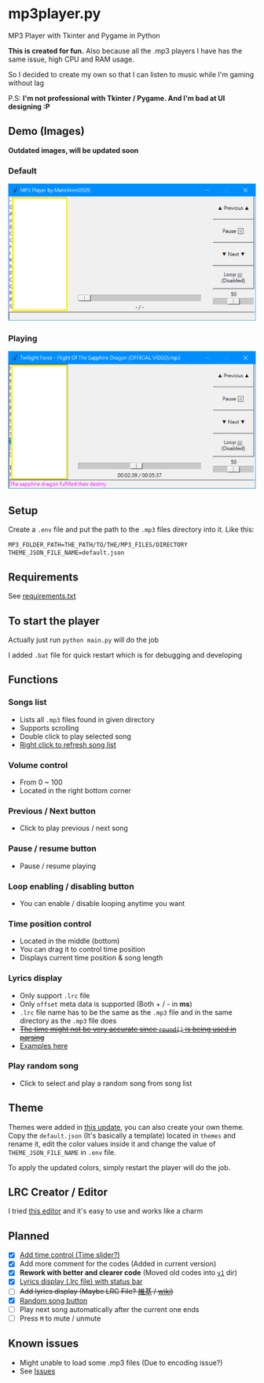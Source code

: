 # mp3player.py

MP3 Player with Tkinter and Pygame in Python

**This is created for fun.** Also because all the .mp3 players I have has the same issue, high CPU and RAM usage.

So I decided to create my own so that I can listen to music while I'm gaming without lag

P.S: **I'm not professional with Tkinter / Pygame. And I'm bad at UI designing :P**

## Demo (Images)

**Outdated images, will be updated soon**

### Default

![dafault](./img/default.png)

### Playing

![playing](./img/playing.png)

## Setup

Create a `.env` file and put the path to the `.mp3` files directory into it. Like this:
```
MP3_FOLDER_PATH=THE_PATH/TO/THE/MP3_FILES/DIRECTORY
THEME_JSON_FILE_NAME=default.json
```

## Requirements

See [requirements.txt](./requirements.txt)

## To start the player

Actually just run `python main.py` will do the job

I added `.bat` file for quick restart which is for debugging and developing

## Functions

### Songs list

* Lists all `.mp3` files found in given directory
* Supports scrolling
* Double click to play selected song
* [Right click to refresh song list](https://github.com/ManHinnn0509/mp3player.py/commit/3f896194fb64d67dd0d8d6dd19004799a69aa0c8)

### Volume control

* From 0 ~ 100
* Located in the right bottom corner

### Previous / Next button

* Click to play previous / next song

### Pause / resume button

* Pause / resume playing

### Loop enabling / disabling button

* You can enable / disable looping anytime you want

### Time position control

* Located in the middle (bottom)
* You can drag it to control time position
* Displays current time position & song length

### Lyrics display

* Only support `.lrc` file
* Only `offset` meta data is supported (Both + / - in **ms**)
* `.lrc` file name has to be the same as the `.mp3` file and in the same directory as the `.mp3` file does
* [~~The time might not be very accurate since `round()` is being used in parsing~~](https://github.com/ManHinnn0509/mp3player.py/issues/5)
* [Examples here](./lrc_examples)

### Play random song

* Click to select and play a random song from song list

## Theme

Themes were added in [this update](https://github.com/ManHinnn0509/mp3player.py/commit/68421dc9deeaca5f6ec23034d9d48e847ea4136f), you can also create your own theme. Copy the `default.json` (It's basically a template) located in `themes` and rename it, edit the color values inside it and change the value of `THEME_JSON_FILE_NAME` in `.env` file.

To apply the updated colors, simply restart the player will do the job.

## LRC Creator / Editor

I tried [this editor](https://lrc-maker.github.io/) and it's easy to use and works like a charm

## Planned

* [x] [Add time control (Time slider?)](https://github.com/ManHinnn0509/mp3player.py/commit/6ec3a412478984309697aeb6518540c91b4c5288)
* [x] Add more comment for the codes (Added in current version)
* [x] **Rework with better and clearer code** (Moved old codes into [`v1`](./v1) dir)
* [x] [Lyrics display (.lrc file) with status bar](https://github.com/ManHinnn0509/mp3player.py/commit/ef7008d8f7ee91b4f41f9165b0ad2e7c76c3995d)
* [ ] ~~Add lyrics display (Maybe LRC File? [維基][zh_wiki_lrc] / [wiki][en_wiki_lrc])~~
* [x] [Random song button](https://github.com/ManHinnn0509/mp3player.py/commit/9fc4c2ff9548d4ff56fc15cc8c81479838d8cb8a)
* [ ] Play next song automatically after the current one ends
* [ ] Press `M` to mute / unmute

## Known issues

* Might unable to load some .mp3 files (Due to encoding issue?)
* See [Issues][issues]

[issues]: https://github.com/ManHinnn0509/mp3player.py/issues

[zh_wiki_lrc]: https://zh.wikipedia.org/wiki/LRC%E6%A0%BC%E5%BC%8F
[en_wiki_lrc]: https://en.wikipedia.org/wiki/LRC_%28file_format%29
